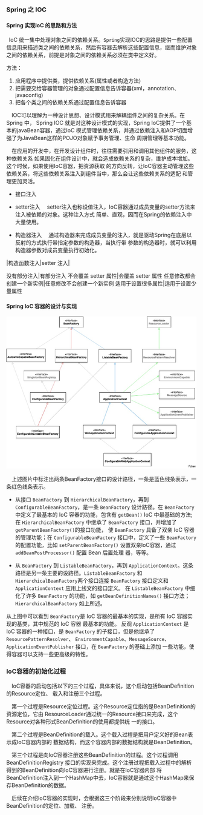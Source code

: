### Spring 之 IOC

#### Spring 实现IoC 的思路和方法

&ensp;IoC 统一集中处理对象之间的依赖关系。`Spring`实现IOC的思路是提供一些配置信息用来描述类之间的依赖关系，然后有容器去解析这些配置信息，继而维护对象之间的依赖关系，前提是对象之间的依赖关系必须在类中定义好。

方法：

1. 应用程序中提供类，提供依赖关系(属性或者构造方法)
2. 把需要交给容器管理的对象通过配置信息告诉容器(xml，annotation、javaconfig)
3. 把各个类之间的依赖关系通过配置信息告诉容器


&ensp;&ensp;IOC可以理解为一种设计思想、设计模式用来解耦组件之间的复杂关系。在Spring 中，
Spring IOC 就是对这种设计模式的实现，Spring IoC提供了一个基本的javaBean容器，通过IoC
模式管理依赖关系，并通过依赖注入和AOP切面增强了为JavaBean这样的POJO对象赋予事务管理、生命
周期管理等基本功能。

&ensp;&ensp;在应用的开发中，在开发设计组件时，往往需要引用和调用其他组件的服务，这种依赖关系
如果固化在组件设计中，就会造成依赖关系的复杂，维护成本增加。这个时候，如果使用IoC容器，把资源获取
的方向反转，让IoC容器主动管理这些依赖关系，将这些依赖关系注入到组件当中，那么会让这些依赖关系的适配
和管理更加灵活。

* 接口注入

* setter注入
&ensp;&ensp;setter注入也称设值注入，IoC容器通过成员变量的setter方法来注入被依赖的对象。这种注入方式
简单、直观，因而在Spring的依赖注入中大量使用。

* 构造器注入
&ensp;&ensp;通过构造器来完成成员变量的注入，就是驱动Spring在底层以反射的方式执行带指定参数的构造器，当执行带
参数的构造器时，就可以利用构造器参数对成员变量执行初始化。


|构造函数注入|setter 注入|

没有部分注入|有部分注入
不会覆盖 setter 属性|会覆盖 setter 属性
任意修改都会创建一个新实例|任意修改不会创建一个新实例
适用于设置很多属性|适用于设置少量属性


#### Spring IoC 容器的设计与实现

<div align="center">
    <img src="https://github.com/FunCheney/spring/blob/master/spring-src-read/src/main/java/my/image/ioc/BeanFactory%E6%8E%A5%E5%8F%A3%E8%AE%BE%E8%AE%A1%E8%B7%AF%E5%BE%84.jpg">
 </div>
 
 &ensp;&ensp;上述图片中标注出两条BeanFactory接口的设计路径，一条是蓝色线条表示，一条红色线条表示。
 
* 从接口 `BeanFactory` 到 `HierarchicalBeanFactory`，再到 `ConfigurableBeanFactory`，是一条 `BeanFactory`
  设计路径。在 `BeanFactory` 中定义了最基本的 IoC 容器的功能，包含有 `getBean()` IoC 中最基础的方法;
  在 `HierarchicalBeanFactory` 中继承了 `BeanFactory` 接口，并增加了 `getParentBeanFactory()`的接口功能，
  使 `BeanFactory` 具备了双亲 IoC 容器的管理功能；在 `ConfigurableBeanFactory` 接口中，定义了一些 `BeanFactory`
  的配置功能，比如 `setParentBeanFactory()` 设置双亲IoC容器，通过 `addBeanPostProcessor()` 配置 Bean 后置处理
  器，等等。
  
* 从 `BeanFactory` 到 `ListableBeanFactory`，再到 `ApplicationContext`。这条路径是另一条主要的设路径。`ListableBeanFactory`
 和 `HierarchicalBeanFactory`两个接口连接 `BeanFactory` 接口定义和 `ApplicationContext` 应用上线文的接口定义。
 在 `ListableBeanFactory` 中细化了许多 `BeanFactory` 的功能，如 `getBeanDefinitionNames()` 接口方法；`HierarchicalBeanFactory` 如上所述。
 
从上图中可以看到 `BeanFactory`是 IoC 容器的最基本的实现，是所有 IoC 容器实现的基类，其中规范的 IoC 容器
最基本的功能。 反观 `ApplicationContext` 是 IoC 容器的一种接口，是 `BeanFactory` 的子接口，但是他继承了 `ResourcePatternResolver`、
`EnvironmentCapable`、`MessageSource`、`ApplicationEventPublisher` 接口，在 `BeanFactory` 的基础上添加
一些功能，使得容器可以支持一些更高级的特性。

### IoC容器的初始化过程
&ensp;&ensp;IoC容器的启动包括以下的三个过程，具体来说，这个启动包括BeanDefinition的Resource定位、
载入和注册三个过程。

&ensp;&ensp;第一个过程是Resource定位过程。这个Resource定位指的是BeanDefinition的资源定位，它由
ResourceLoader通过统一的Resource接口来完成，这个Resource对各种形式BeanDefinition的使用都提供统
一的接口。

&ensp;&ensp;第二个过程是BeanDefinition的载入。这个载入过程是把用户定义好的Bean表示成IoC容器内部的
数据结构，而这个容器内部的数据结构就是BeanDefinition。

&ensp;&ensp;第三个过程是向IoC容器注册这些BeanDefinition的过程。这个过程调用BeanDefinitionRegistry
接口的实现来完成。这个注册过程把载入过程中的解析得到的BeanDefinition向IoC容器进行注册。就是在IoC容器内部
将BeanDefinition注入到一个HashMap中去，IoC容器就是通过这个HashMap来保存BeanDefinition的数据。

&ensp;&ensp;后续在介绍IoC容器的实现时，会根据这三个阶段来分别说明IoC容器中BeanDefinition的定位、加载、
注册。